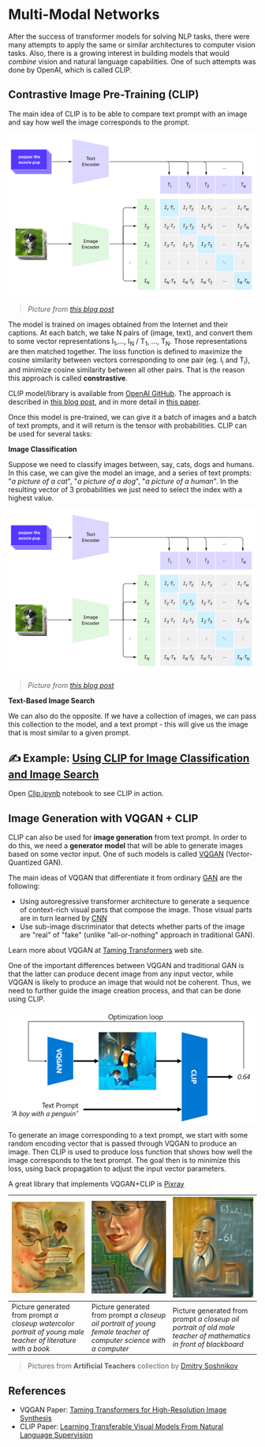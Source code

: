 # Multi-Modal Networks

After the success of transformer models for solving NLP tasks, there were many attempts to apply the same or similar architectures to computer vision tasks. Also, there is a growing interest in building models that would *combine* vision and natural language capabilities. One of such attempts was done by OpenAI, which is called CLIP.

## Contrastive Image Pre-Training (CLIP)

The main idea of CLIP is to be able to compare text prompt with an image and say how well the image corresponds to the prompt.

![CLIP Architecture](images/clip-arch.png)

> *Picture from [this blog post](https://openai.com/blog/clip/)*

The model is trained on images obtained from the Internet and their captions. At each batch, we take N pairs of (image, text), and convert them to some vector representations I<sub>1</sub>,..., I<sub>N</sub> / T<sub>1</sub>, ..., T<sub>N</sub>. Those representations are then matched together. The loss function is defined to maximize the cosine similarity between vectors corresponding to one pair (eg. I<sub>i</sub> and T<sub>i</sub>), and minimize cosine similarity between all other pairs. That is the reason this approach is called **constrastive**.

CLIP model/library is available from [OpenAI GitHub](https://github.com/openai/CLIP). The approach is described in [this blog post](https://openai.com/blog/clip/), and in more detail in [this paper](https://arxiv.org/pdf/2103.00020.pdf).

Once this model is pre-trained, we can give it a batch of images and a batch of text prompts, and it will return is the tensor with probabilities. CLIP can be used for several tasks:

**Image Classification**

Suppose we need to classify images between, say, cats, dogs and humans. In this case, we can give the model an image, and a series of text prompts: "*a picture of a cat*", "*a picture of a dog*", "*a picture of a human*". In the resulting vector of 3 probabilities we just need to select the index with a highest value.

![CLIP for Image Classification](images/clip-class.png)

> *Picture from [this blog post](https://openai.com/blog/clip/)*

**Text-Based Image Search**

We can also do the opposite. If we have a collection of images, we can pass this collection to the model, and a text prompt - this will give us the image that is most similar to a given prompt.

## ✍️ Example: [Using CLIP for Image Classification and Image Search](Clip.ipynb)

Open [Clip.ipynb](Clip.ipynb) notebook to see CLIP in action.

## Image Generation with VQGAN + CLIP

CLIP can also be used for **image generation** from text prompt. In order to do this, we need a **generator model** that will be able to generate images based on some vector input. One of such models is called [VQGAN](https://compvis.github.io/taming-transformers/) (Vector-Quantized GAN).

The main ideas of VQGAN that differentiate it from ordinary [GAN](../../4-ComputerVision/10-GANs/README.md) are the following:
* Using autoregressive transformer architecture to generate a sequence of context-rich visual parts that compose the image. Those visual parts are in turn learned by [CNN](../../4-ComputerVision/07-ConvNets/README.md)
* Use sub-image discriminator that detects whether parts of the image are "real" of "fake" (unlike "all-or-nothing" approach in traditional GAN).

Learn more about VQGAN at [Taming Transformers](https://compvis.github.io/taming-transformers/) web site.

One of the important differences between VQGAN and traditional GAN is that the latter can produce decent image from any input vector, while VQGAN is likely to produce an image that would not be coherent. Thus, we need to further guide the image creation process, and that can be done using CLIP. 

![VQGAN+CLIP Architecture](images/vqgan.png)

To generate an image corresponding to a text prompt, we start with some random encoding vector that is passed through VQGAN to produce an image. Then CLIP is used to produce loss function that shows how well the image corresponds to the text prompt. The goal then is to minimize this loss, using back propagation to adjust the input vector parameters.

A great library that implements VQGAN+CLIP is [Pixray](http://github.com/pixray/pixray)

![Picture produced by Pixray](images/a_closeup_watercolor_portrait_of_young_male_teacher_of_literature_with_a_book.png) |  ![Picture produced by pixray](images/a_closeup_oil_portrait_of_young_female_teacher_of_computer_science_with_a_computer.png) | ![Picture produced by Pixray](images/a_closeup_oil_portrait_of_old_male_teacher_of_math.png)
----|----|----
Picture generated from prompt *a closeup watercolor portrait of young male teacher of literature with a book* | Picture generated from prompt *a closeup oil portrait of young female teacher of computer science with a computer* | Picture generated from prompt *a closeup oil portrait of old male teacher of mathematics in front of blackboard*

> Pictures from **Artificial Teachers** collection by [Dmitry Soshnikov](http://soshnikov.com)

## References

* VQGAN Paper: [Taming Transformers for High-Resolution Image Synthesis](https://compvis.github.io/taming-transformers/paper/paper.pdf)
* CLIP Paper: [Learning Transferable Visual Models From Natural Language Supervision](https://arxiv.org/pdf/2103.00020.pdf)